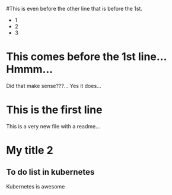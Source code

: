 #This is even before the other line that is before the 1st.
* 1
* 2 
* 3
# This comes before the 1st line... Hmmm...
Did that make sense???...
Yes it does...

# This is the first line
This is a very new file with a readme...

# My title 2
## To do list in kubernetes
Kubernetes is awesome

